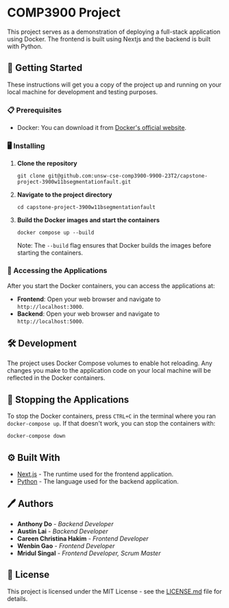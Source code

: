 # COMP3900 Project

This project serves as a demonstration of deploying a full-stack application using Docker. The frontend is built using Nextjs and the backend is built with Python.

## 🚀 Getting Started

These instructions will get you a copy of the project up and running on your local machine for development and testing purposes.

### 📋 Prerequisites

- Docker: You can download it from [Docker's official website](https://www.docker.com/products/docker-desktop).

### 🖥️ Installing

1. **Clone the repository**
   ```
   git clone git@github.com:unsw-cse-comp3900-9900-23T2/capstone-project-3900w11bsegmentationfault.git
   ```
2. **Navigate to the project directory**
   ```
   cd capstone-project-3900w11bsegmentationfault
   ```
3. **Build the Docker images and start the containers**
   ```
   docker compose up --build
   ```
   Note: The `--build` flag ensures that Docker builds the images before starting the containers.

### 🔗 Accessing the Applications

After you start the Docker containers, you can access the applications at:

- **Frontend**: Open your web browser and navigate to `http://localhost:3000`.
- **Backend**: Open your web browser and navigate to `http://localhost:5000`.

## 🛠️ Development

The project uses Docker Compose volumes to enable hot reloading. Any changes you make to the application code on your local machine will be reflected in the Docker containers.

## 🛑 Stopping the Applications

To stop the Docker containers, press `CTRL+C` in the terminal where you ran `docker-compose up`. If that doesn't work, you can stop the containers with:

```bash
docker-compose down
```

## ⚙️ Built With

- [Next.js](https://nextjs.org/) - The runtime used for the frontend application.
- [Python](https://www.python.org) - The language used for the backend application.

## 🖊️ Authors

- **Anthony Do** - _Backend Developer_
- **Austin Lai** - _Backend Developer_
- **Careen Christina Hakim** - _Frontend Developer_
- **Wenbin Gao** - _Frontend Developer_
- **Mridul Singal** - _Frontend Developer, Scrum Master_

## 📜 License

This project is licensed under the MIT License - see the [LICENSE.md](LICENSE.md) file for details.
